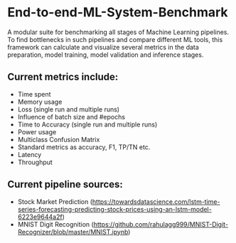 # End-to-end-ML-System-Benchmark
A modular suite for benchmarking all stages of Machine Learning pipelines. To find bottlenecks in such pipelines and compare different ML tools, this framework can calculate and visualize several metrics in the data preparation, model training, model validation and inference stages.


## Current metrics include:
* Time spent
* Memory usage
* Loss (single run and multiple runs)
* Influence of batch size and #epochs
* Time to Accuracy (single run and multiple runs)
* Power usage
* Multiclass Confusion Matrix
* Standard metrics as accuracy, F1, TP/TN etc.
* Latency
* Throughput

## Current pipeline sources:
* Stock Market Prediction (https://towardsdatascience.com/lstm-time-series-forecasting-predicting-stock-prices-using-an-lstm-model-6223e9644a2f)
* MNIST Digit Recognition (https://github.com/rahulagg999/MNIST-Digit-Recognizer/blob/master/MNIST.ipynb)
